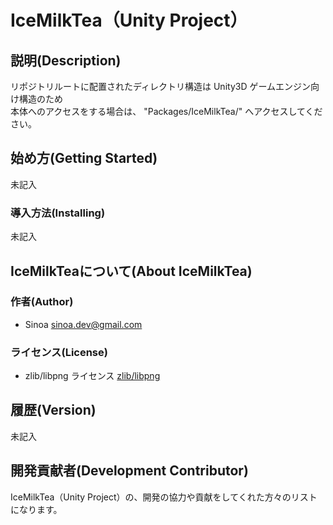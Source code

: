 # IceMilkTea（Unity Project）

## 説明(Description)

リポジトリルートに配置されたディレクトリ構造は Unity3D ゲームエンジン向け構造のため  
本体へのアクセスをする場合は、 "Packages/IceMilkTea/" へアクセスしてください。

## 始め方(Getting Started)

未記入

### 導入方法(Installing)

未記入

## IceMilkTeaについて(About IceMilkTea)

### 作者(Author)

* Sinoa <sinoa.dev@gmail.com>

### ライセンス(License)

* zlib/libpng ライセンス
[zlib/libpng](https://opensource.org/licenses/Zlib)

## 履歴(Version)

未記入

## 開発貢献者(Development Contributor)

IceMilkTea（Unity Project）の、開発の協力や貢献をしてくれた方々のリストになります。

